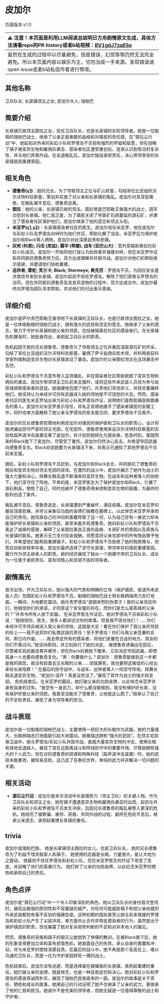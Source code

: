 # 皮加尔
页面版本:v1.0
 

| :warning: 注意！本页面是利用LLM阅读总结明日方舟剧情原文生成，具体方法请看repo的PR history或者b站视频：[BV1gdJ7zqESe](https://www.bilibili.com/video/BV1gdJ7zqESe/)         |
|:----------------------------|
| 虽然在生成的过程中以尽量避免，但是错误，幻觉等等仍然无法完全避免。所以本页面内容以娱乐为主，切勿当成一手来源。发现错误请open issue或者b站私信作者进行修改。|



## 其他名称
卫兵队长; 长泉镇领主之女; 皮加尔大人; 瑞柏巴
## 简要介绍
长泉镇已故领主图拉之女，现任卫兵队长，也是长泉镇的实际领导者。她是一位魁梧的瑞柏巴战士，继承了父亲正直勇敢的品格和对镇民的责任感。在“源石尘行动”中，她起初对外来的彩虹小队和罗德岛干员抱有强烈的怀疑和敌意，但在目睹了镇子被变异生物和雇佣兵袭击、感染者社区遭受重创后，逐渐认识到情况的复杂性，并与他们并肩作战。在击退叛乱后，皮加尔独自承担责任，决心带领幸存的长泉镇居民重建家园。
## 相关角色
-   **德鲁奇([v1](extended_char_de_lu_qi.md))**：她的兄长，为了夺取领主之位与矿山财富，勾结哥伦比亚组织沃尔沃特科钦斯基，策划并实施了对父亲和长泉镇的叛乱。皮加尔对其深恶痛绝，在叛乱被平息后，德鲁奇逃离。
-   **图拉**：她的父亲，长泉镇已故的领主。图拉曾是巴耶勒王酋强大的战士，因军功受封长泉镇。他仁慈正直，为了镇民关闭了导致矿石病蔓延的源石矿，并建立了感染者社区保护他们。皮加尔继承了他的遗志和领主头衔。
-   **米亚罗([v1](extended_char_mi_ya_luo.md),[v2](../char_v3/extended_char_mi_ya_luo.md))**：长泉镇感染者社区的医生。皮加尔信任米亚罗，他在皮加尔与彩虹小队及罗德岛对峙时为他们作证，帮助化解了误会。米亚罗后为保护皮加尔和Black等人牺牲，皮加尔对此深感自责和悲痛。
-   **灰烬 (科恩); 闪击 (库兹); 霜华 (蒂娜); 战车 (亚历山大)**：意外穿越到泰拉的彩虹小队成员。皮加尔一开始将他们误认为劫掠者并强硬对峙，但在米亚罗作证和共同抵抗德鲁奇势力后，双方达成理解并并肩作战。皮加尔对他们的帮助表示感谢，并邀请他们协助重建。
-   **巡林者; 雷蛇; 芙兰卡; Black; Stormeye; 奥克芬**：罗德岛干员，为回应安全屋求救信号来到长泉镇。皮加尔起初不信任罗德岛，解除了他们家族与罗德岛的合同，但在共同抵抗德鲁奇及其变异造物的过程中，双方达成合作。皮加尔最终向罗德岛团队寻求帮助，并对他们的付出表示感谢。
## 详细介绍
皮加尔是萨尔贡巴耶勒王酋领地下长泉镇的卫兵队长，也是已故领主图拉之女。她是一位体格魁梧的瑞柏巴战士，拥有强大的武技和坚定的意志。她继承了父亲的遗志，致力于守护长泉镇和她父亲的领民，包括被隔离在社区的感染者们。在长泉镇危机爆发时，她挺身而出，承担起卫兵队长的职责。

危机起因于她的兄长德鲁奇。德鲁奇为了夺取领主之位并重启深层源石矿的开采，勾结了哥伦比亚组织沃尔沃特科钦斯基，雇佣了萨卡兹佣兵和术师，并利用疯狂科学家列维制造变异生物对长泉镇发动了袭击。皮加尔的父亲图拉领主在这场袭击中去世。

彩虹小队和罗德岛干员意外卷入这场骚乱，并在感染者社区帮助抵御了变异生物和佣兵的袭击。皮加尔带领领主卫队前来支援时，误将这些外来武装人员视为参与劫掠或绑架感染者的恶徒。她强硬地包围了他们，斥责他们背信弃义，并扬言要碾碎他们。她坚持认为未经许可持有武器进入她的领地是不可饶恕的大忌。然而，感染者社区的医生米亚罗站出来为彩虹小队和罗德岛作证，说明他们是帮助镇民抵御袭击的善人。皮加尔对米亚罗表示信任，并名正言顺地接手了感染者镇民的安置工作，同时也单方面解除了她父亲与罗德岛的安全屋合同，要求罗德岛干员离开。

皮加尔的兄长德鲁奇狡猾地利用皮加尔对镇民的保护欲和卫队长的职责心，设计将她诱骗出防守严密的领主宅邸。在宅邸外，德鲁奇使用来自沃尔沃特科钦斯基的实验性超声波冲击装置击晕了皮加尔，并计划将她转化为感染者。危急时刻，尾随而来的Black救下了皮加尔。尽管受了重伤，皮加尔仍然决心反击，并希望夺回武器向德鲁奇复仇。Black劝说她要为长泉镇活下来，并表示已通知了其他罗德岛干员前来支援。

随后，彩虹小队和罗德岛干员赶到，与皮加尔和Black会合，共同抵抗了德鲁奇的佣兵和变异生物对领主宅邸的进攻。在激烈的战斗中，皮加尔展示了她作为战士的强大力量和决心，挥舞长戟击退不断涌来的变异生物。在战车和巡林者等人的协助下，他们坚守住了阵地。不幸的是，米亚罗医生为了保护皮加尔和Black，引爆了源石制品，牺牲了自己，同时也破坏了德鲁奇用来控制变异生物的装置，为最终的胜利创造了条件。

叛乱被平息后，德鲁奇逃走，长泉镇遭到严重破坏，满目疮痍。皮加尔在米亚罗的墓前深感悲痛，并将父亲象征功勋的金牌打破撒在墓碑上，以此悼念米亚罗并承担自己的责任。她坦承自己的冲动和愚蠢导致了这一切，认为自己空有一身武力却未能保护好长泉镇和父亲的领民，甚至未能杀死德鲁奇。她向彩虹小队和罗德岛干员表达了诚挚的感谢，解释了父亲图拉善良正直的品格、关闭矿井的原因以及家族与长泉镇的联系。她表示无力支付现金报酬，但愿意将父亲宅邸中的所有物品赠予他们，并希望他们能帮助重建镇子。彩虹小队和罗德岛干员拒绝了她的物质赠与，但答应协助安顿幸存者。皮加尔最终选择了坚守长泉镇，带领幸存的镇民重建家园，履行作为领主继承人的职责。她的经历展现了她从一个刚硬守序的卫兵队长，成长为一位勇于承担责任、富有同情心和坚韧不拔的领导者。
## 剧情高光
首次出场，作为卫兵队长，她以强大的气势和明确的立场（保护镇民，驱逐外来武装人员）包围彩虹小队和罗德岛干员。魁梧的瑞柏巴战士用长戟柄端用力击打地面。一瞬间，大地都在震动。她斥责罗德岛“道貌岸然的伪君子！我的父亲信任你们，他相信你们的承诺，才同意这个安全屋的存在。而你们是怎么报答我的父亲的？”并命令所有人放下武器。
在米亚罗医生作证后，她对罗德岛干员和彩虹小队说：“我相信你，医生，很多人都讲述过你的故事。但是我不信任他们！......你们未经许可手持兵械进入我父亲的领地，这就是大忌！看在你们保护了我父亲的领民的份上——我不追究你们私携武装的责任！至于罗德岛！你们与我父亲签署的合同，即日内作废。......我会带走所有的感染者，将他们安置在合适的地方。其余的你们不需过问。”她坚持原则，并立刻执行了她的决定。
被德鲁奇诱骗出宅邸后，尽管被实验武器击晕并被俘，但在Black的救助下醒来，立刻决定夺回武器，即使孤身一人也要向德鲁奇复仇。“黑：你要做什么？皮加尔：德鲁奇能做到这一步都是我的疏忽。我没有脸面去见长眠的父亲......但就算死，我也要把这叛徒的心挖出来给长泉陪葬！”
在最后的防守战中，与战车、巡林者等人一同坚守阵地，挥舞长戟击退变异生物。“皮加尔:滚开！真是没完没了。”展现了其作为战士的强大和坚韧。
危机结束后，在米亚罗的墓前，她打破父亲的功勋金牌，以此悼念米亚罗并承担自身的过失。“我空有一身武力，却什么都没能做到。我没有保护好长泉，没有保护好我父亲的领民。我甚至没能杀了德鲁奇，让他就这么跑了。”她承认了自己的不足和责任，展现了身为领导者的担当。
## 战斗表现
皮加尔是一位魁梧的瑞柏巴战士，主要使用一把巨大的长戟作为武器。她的力量强大，长戟柄端击打地面能引起大地震动。她被描述拥有“强大的武技”。在领主宅邸保卫战中，她与罗德岛/彩虹小队并肩作战，直面大量变异生物的冲击，使用长戟有效地击退敌人，展现了其在近距离战斗和阵线防守中的重要作用。尽管她拥有强大的个人武力，但在对抗德鲁奇的阴谋和特殊科技（超声波冲击装置）时，她的武技未能奏效，被轻易击败。这凸显了在泰拉世界，单纯的武力并非解决一切问题的关键。
## 相关活动
-   **源石尘行动**：皮加尔是本次活动中长泉镇势力（领主卫队）的关键人物。作为卫兵队长和领主之女，她在镇子遭遇变异生物和雇佣兵袭击时出现，起初与外来的彩虹小队和罗德岛干员发生冲突，后因兄长德鲁奇的叛乱被卷入更深的危机。她经历了被欺骗、被俘、获救、共同作战的过程，最终在危机平息后，继承父亲遗志，承担起重建长泉镇的重任。
## trivia
皮加尔是瑞柏巴族。
她是长泉镇领主图拉的女儿，也是卫兵队长。
她的兄长德鲁奇为了利益不惜背叛家人和镇子。
她使用的武器是长戟，力量很大，能让大地为之震动。
她最初不信任罗德岛和彩虹小队，但在米亚罗医生的作证下改变了态度，并目睹了他们的英勇行为。
她打碎了父亲的功勋金牌，以此纪念米亚罗的牺牲和承担自己的责任。
## 角色点评
皮加尔是“源石尘行动”中一个令人印象深刻的角色。她以卫兵队长的身份首次登场时，展现出极强的原则性和不容置疑的威严，对任何可能威胁镇子和他父亲权威的外来武装都抱有毫不妥协的强硬态度。这种初期的固执甚至让她与前来救援的罗德岛和彩虹小队产生了尖锐冲突，单方面中止合作并带走感染者的行为，虽然是出于保护镇民的职责，但也暴露了她对复杂局势判断的不足和对非本地人的偏见。

然而，德鲁奇的背叛和镇子的毁灭让她尝到了惨痛的教训。在被Black救下后，她的形象变得更加立体和富有悲情色彩。她直面自己的失败，承认自身的愚蠢和冲动，并为米亚罗的牺牲深感自责。在最后的战斗中，她不再是那个高高在上、难以沟通的卫队长，而是一位为守护家园拼死一搏的战士。

危机结束后，皮加尔没有逃避，而是选择留在被摧毁的长泉镇，承担起重建的重任。她打破父亲的金牌，既是悼念，也是一种自我惩罚和决心。她对彩虹小队和罗德岛的感谢真诚而朴实，展现了瑞柏巴民族直率的一面。皮加尔的故事是关于责任、牺牲和成长的故事，她用自己的行动证明了她不仅继承了父亲的武力，更继承了他的仁慈和担当。她或许不是完美的领导者，但她无疑是一位值得尊敬的战士和守护者。